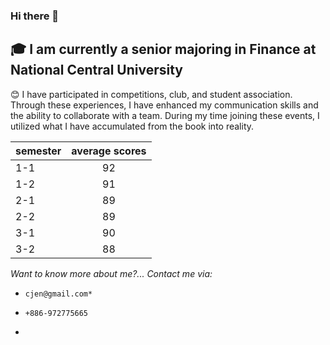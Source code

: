 ### Hi there 👋

<!--
**jenillie/jenillie** is a ✨ _special_ ✨ repository because its `README.md` (this file) appears on your GitHub profile.

Here are some ideas to get you started:

- 🔭 I’m currently working on ...
- 🌱 I’m currently learning ...
- 👯 I’m looking to collaborate on ...
- 🤔 I’m looking for help with ...
- 💬 Ask me about ...
- 📫 How to reach me: ...
- 😄 Pronouns: ...
- ⚡ Fun fact: ...
-->
## 🎓 I am currently a senior majoring in Finance at National Central University
😊 I have participated in competitions, club, and student association. Through these experiences, I have enhanced my communication skills and the ability to collaborate with a team. During my time joining these events, I utilized what I have accumulated from the book into reality.

| semester  | average scores |
| ------------- |:-------------:|
| 1-1     | 92     |
| 1-2      | 91     |
| 2-1      | 89     |
| 2-2      | 89     |
| 3-1      | 90     |
| 3-2      | 88     |

*Want to know more about me?... Contact me via:* 

*     cjen@gmail.com*
*     +886-972775665
*     
